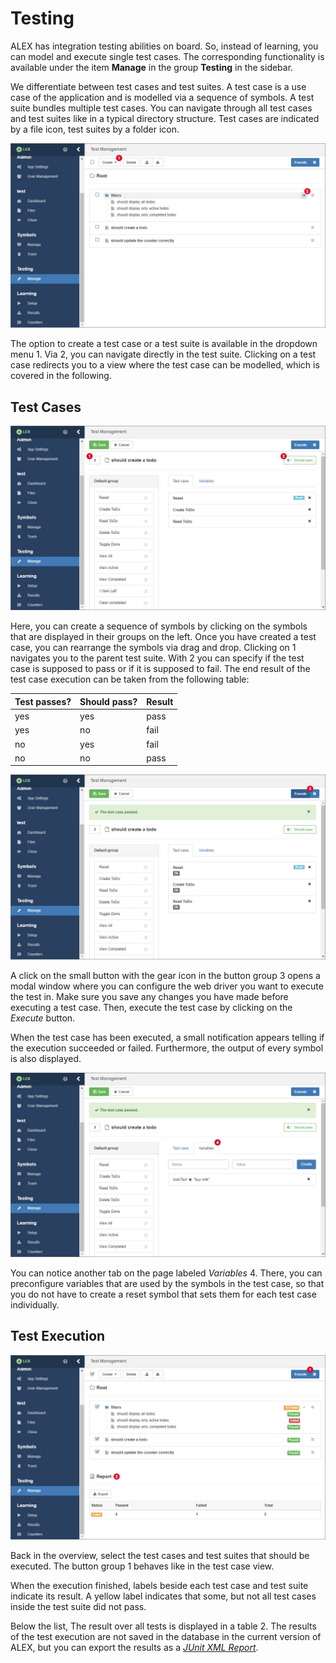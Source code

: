 # Testing

ALEX has integration testing abilities on board. 
So, instead of learning, you can model and execute single test cases.
The corresponding functionality is available under the item **Manage** in the group **Testing** in the sidebar.

We differentiate between test cases and test suites.
A test case is a use case of the application and is modelled via a sequence of symbols.
A test suite bundles multiple test cases.
You can navigate through all test cases and test suites like in a typical directory structure.
Test cases are indicated by a file icon, test suites by a folder icon.

![Testing](assets/testing/testing-1.jpg)

The option to create a test case or a test suite is available in the dropdown menu <span class="label">1</span>.
Via <span class="label">2</span>, you can navigate directly in the test suite.
Clicking on a test case redirects you to a view where the test case can be modelled, which is covered in the following.


## Test Cases

![Testing](assets/testing/testing-2.jpg)

Here, you can create a sequence of symbols by clicking on the symbols that are displayed in their groups on the left.
Once you have created a test case, you can rearrange the symbols via drag and drop.
Clicking on <span class="label">1</span> navigates you to the parent test suite.
With <span class="label">2</span> you can specify if the test case is supposed to pass or if it is supposed to fail.
The end result of the test case execution can be taken from the following table:

| Test passes? | Should pass? | Result |
|--------------|--------------|--------|
| yes          | yes          | pass   |
| yes          | no           | fail   |
| no           | yes          | fail   |
| no           | no           | pass   |

![Testing](assets/testing/testing-3.jpg)

A click on the small button with the gear icon in the button group <span class="label">3</span> opens a modal window where you can configure the web driver you want to execute the test in.
Make sure you save any changes you have made before executing a test case.
Then, execute the test case by clicking on the *Execute* button.

When the test case has been executed, a small notification appears telling if the execution succeeded or failed.
Furthermore, the output of every symbol is also displayed.

![Testing](assets/testing/testing-4.jpg)

You can notice another tab on the page labeled *Variables* <span class="label">4</span>.
There, you can preconfigure variables that are used by the symbols in the test case, so that you do not have to create a reset symbol that sets them for each test case individually.


## Test Execution

![Testing](assets/testing/testing-5.jpg)

Back in the overview, select the test cases and test suites that should be executed.
The button group <span class="label">1</span> behaves like in the test case view.

When the execution finished, labels beside each test case and test suite indicate its result. 
A yellow label indicates that some, but not all test cases inside the test suite did not pass. 

Below the list, The result over all tests is displayed in a table <span class="label">2</span>.
The results of the test execution are not saved in the database in the current version of ALEX, but you can export the results as a *[JUnit XML Report][junit]*.

[junit]: https://www.ibm.com/support/knowledgecenter/en/SSQ2R2_9.5.0/com.ibm.rsar.analysis.codereview.cobol.doc/topics/cac_useresults_junit.html